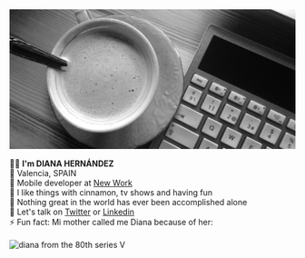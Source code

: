 <img src="https://github.com/DianaIT/DianaIT/blob/master/img/background.jpg" alt="background" />

🙍‍♀️ <strong>I'm DIANA HERNÁNDEZ</strong><br />
📍 Valencia, SPAIN <br /> 
📱 Mobile developer at <a href="https://www.new-work.se/en/"> New Work</a><br />
👯 I like things with cinnamon, tv shows and having fun<br />
🤔 Nothing great in the world has ever been accomplished alone<br />
💬 Let's talk on <a href="https://twitter.com/dianait_">Twitter</a> or <a href="https://www.linkedin.com/in/dianahernandezsoler/">Linkedin</a><br />
⚡ Fun fact: Mi mother called me Diana because of her:<br /><br />
<img src="https://media.giphy.com/media/CGgUswvhw2DAs/giphy.gif" alt="diana from the 80th series V" width="200"/>



  





